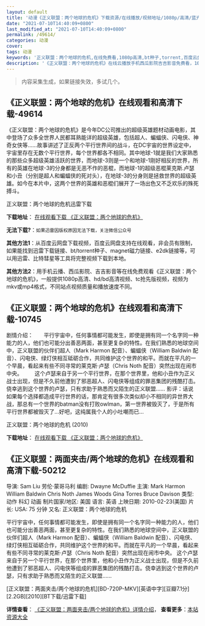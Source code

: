 ```yaml
---
layout: default
title: '动漫《正义联盟：两个地球的危机》下载资源/在线播放/视频地址/1080p/高清/蓝光'
date: "2021-07-10T14:40:09+0800"
last_modified_at: "2021-07-10T14:40:09+0800"
permalink: /49614/
categories: 动漫
cover:
tags: 动漫
keywords: '正义联盟：两个地球的危机,在线免费看,1080p高清,bt种子,torrent,百度云盘,magnet,磁力链,迅雷下载资源'
description: '《正义联盟：两个地球的危机》在线云播放手机西瓜影院吉吉影音免费看，1080p高清bd/hd未删减完整版和tc抢先枪版，mkv/mp4格式，附带bt/torrent种子、magnet/磁力链、百度云盘、网盘资源迅雷下载链接'
---
```


>内容采集生成，如果链接失效，多试几个。


## 《正义联盟：两个地球的危机》在线观看和高清下载-49614

《正义联盟：两个地球的危机》是今年DC公司推出的超级英雄题材动画电影，其中登场了众多全世界人民都耳熟能详的超级英雄，包括超人、蝙蝠侠、闪电侠、神奇女侠等……故事讲述了正反两个平行世界间的战斗，在DC宇宙的世界设定中，宇宙里存在无数个平行世界，每个世界都各不相同。其中地球-1就是我们大家熟悉的那些众多超级英雄活跃的世界，而地球-3则是一个和地球-1刚好相反的世界，所有的英雄在地球-3的分身都是无恶不作的恶棍，而地球-1的超级恶棍莱克斯.卢瑟和小丑（分别是超人和蝙蝠侠的死对头），在地球-3的分身则是拯救世界的超级英雄。如今在本片中，这两个世界的英雄和恶棍们展开了一场出色又不乏欢乐的殊死搏斗。


正义联盟：两个地球的危机迅雷下载

**下载地址**： [在线观看下载 《正义联盟：两个地球的危机》](https://www.993dy.com//vod-detail-id-3983.html) 


**无法下载?**：`如果迅雷因版权原因无法下载，关注微信公众号 `

**其他方法1**：从百度云网盘下载视频，百度云网盘支持在线观看，非会员有限制，如果能找到迅雷下载链接、bt/torrent种子、magnet磁力链接、e2dk链接等，可以用迅雷、比特彗星等工具将完整视频下载到本地。

**其他方法2**：用手机云播、西瓜影院、吉吉影音等在线免费观看《正义联盟：两个地球的危机》，一般提供1080p高清、hd/bd高清视频、tc抢先版视频，视频为mkv或mp4格式，不同站点视频质量和播放速度不同。


## 《正义联盟：两个地球的危机》在线观看和高清下载-10745

剧情介绍：　　平行宇宙中，任何事情都可能发生，即使是拥有同一个名字同一种能力的人，他们也可能分出善恶两面，甚至更复杂的特性。在我们熟悉的地球空间中，正义联盟的伙伴们超人（Mark Harmon 配音）、蝙蝠侠（William Baldwin 配音）、闪电侠、绿灯侠相互砥砺合作，共同维护这个世界的和平。而就在平凡的一个早晨，看起来有些不同寻常的莱克斯·卢瑟（Chris Noth 配音）突然出现在闹市中央。 　　这个卢瑟来自于另一个平行世界，在那个世界里，他和小丑作为正义战士出现，但是不久前他遭到了邪恶超人、闪电侠等组成的罪恶集团的残酷打击。侥幸逃到这个世界的卢瑟，只有求助于熟悉而又陌生的正义联盟…… 影评：话说如果每个选择都造成平行世界的话，那肯定有很多次类似却小不相同的异世界大战，那总有一个世界的batman没有打败owlman，第一世界被毁灭了，于是所有平行世界都被毁灭了...好吧，这纯属我个人的小吐嘲而已...


正义联盟：两个地球的危机 (2010)

**下载地址**： [在线观看下载 《正义联盟：两个地球的危机》](https://www.btbtdy.me/btdy/dy8170.html) 


## 《正义联盟：两面夹击/两个地球的危机》在线观看和高清下载-50212

导演: Sam Liu 劳伦·蒙哥马利 编剧: Dwayne McDuffie 主演: Mark Harmon William Baldwin Chris Noth James Woods Gina Torres Bruce Davison 类型: 动作 科幻 动画 制片国家/地区: 美国 语言: 英语 上映日期: 2010-02-23(美国) 片长: USA: 75 分钟 又名: 正义联盟：两个地球的危机

平行宇宙中，任何事情都可能发生，即使是拥有同一个名字同一种能力的人，他们也可能分出善恶两面，甚至更复杂的特性。在我们熟悉的地球空间中，正义联盟的伙伴们超人（Mark Harmon 配音）、蝙蝠侠（William Baldwin 配音）、闪电侠、绿灯侠相互砥砺合作，共同维护这个世界的和平。而就在平凡的一个早晨，看起来有些不同寻常的莱克斯·卢瑟（Chris Noth 配音）突然出现在闹市中央。 这个卢瑟来自于另一个平行世界，在那个世界里，他和小丑作为正义战士出现，但是不久前他遭到了邪恶超人、闪电侠等组成的罪恶集团的残酷打击。侥幸逃到这个世界的卢瑟，只有求助于熟悉而又陌生的正义联盟……


[正义联盟：两面夹击/两个地球的危机][BD-720P-MKV][英语中字][豆瓣7.1分][2.2GB][2010][BT下载/迅雷下载]

**详情查看**： [《正义联盟：两面夹击/两个地球的危机》详情介绍](/movie/50212/)， **查看更多**：[本站资源大全](/movie/t/all/)

